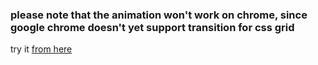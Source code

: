 ### please note that the animation won't work on chrome, since google chrome doesn't yet support transition for css grid
try it [from here](https://ahmedsplitlandingpage.netlify.app/)
